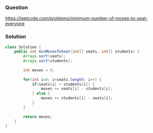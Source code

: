 ### Question
https://leetcode.com/problems/minimum-number-of-moves-to-seat-everyone

### Solution
```JAVA
class Solution {
    public int minMovesToSeat(int[] seats, int[] students) {
        Arrays.sort(seats);
        Arrays.sort(students);
        
        int moves = 0;
        
        for(int i=0; i<seats.length; i++) {
            if(seats[i] > students[i]) {
                moves += seats[i] - students[i];    
            } else {
                moves += students[i] - seats[i];
            }  
        }
        
        return moves;
    }
}
```
